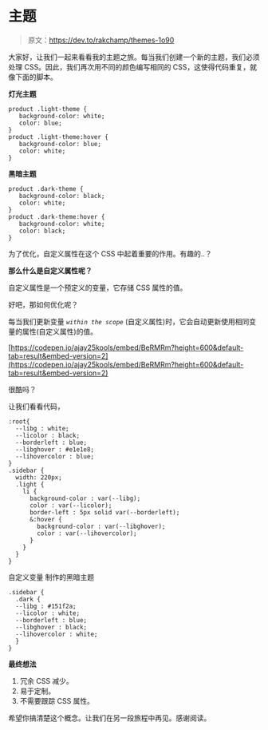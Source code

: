 # 主题

> 原文：<https://dev.to/rakchamp/themes-1o90>

大家好，让我们一起来看看我的主题之旅。每当我们创建一个新的主题，我们必须处理 CSS。因此，我们再次用不同的颜色编写相同的 CSS，这使得代码重复，就像下面的脚本。

**灯光主题**

```
product .light-theme {
   background-color: white;
   color: blue;
}
product .light-theme:hover {
   background-color: blue;
   color: white;
} 
```

**黑暗主题**

```
product .dark-theme {
   background-color: black;
   color: white;
}
product .dark-theme:hover {
   background-color: white;
   color: black;
} 
```

为了优化，自定义属性在这个 CSS 中起着重要的作用。有趣的..？

**那么什么是自定义属性呢？**

自定义属性是一个预定义的变量，它存储 CSS 属性的值。

好吧，那如何优化呢？

每当我们更新变量 *`within the scope`* (自定义属性)时，它会自动更新使用相同变量的属性(自定义属性)的值。

[https://codepen.io/ajay25kools/embed/BeRMRm?height=600&default-tab=result&embed-version=2](https://codepen.io/ajay25kools/embed/BeRMRm?height=600&default-tab=result&embed-version=2)

很酷吗？

让我们看看代码，

```
:root{
  --libg : white;
  --licolor : black;
  --borderleft : blue;
  --libghover : #e1e1e8;
  --lihovercolor : blue;
}
.sidebar {
  width: 220px;
  .light {
    li {
      background-color : var(--libg);
      color : var(--licolor);
      border-left : 5px solid var(--borderleft);
      &:hover {
        background-color : var(--libghover);
        color : var(--lihovercolor);
      }
    }
  }
} 
```

自定义变量
制作的黑暗主题

```
.sidebar {
  .dark {
  --libg : #151f2a;
  --licolor : white;
  --borderleft : blue;
  --libghover : black;
  --lihovercolor : white;
  }
} 
```

**最终想法**

1.  冗余 CSS 减少。
2.  易于定制。
3.  不需要跟踪 CSS 属性。

希望你搞清楚这个概念。让我们在另一段旅程中再见。感谢阅读。